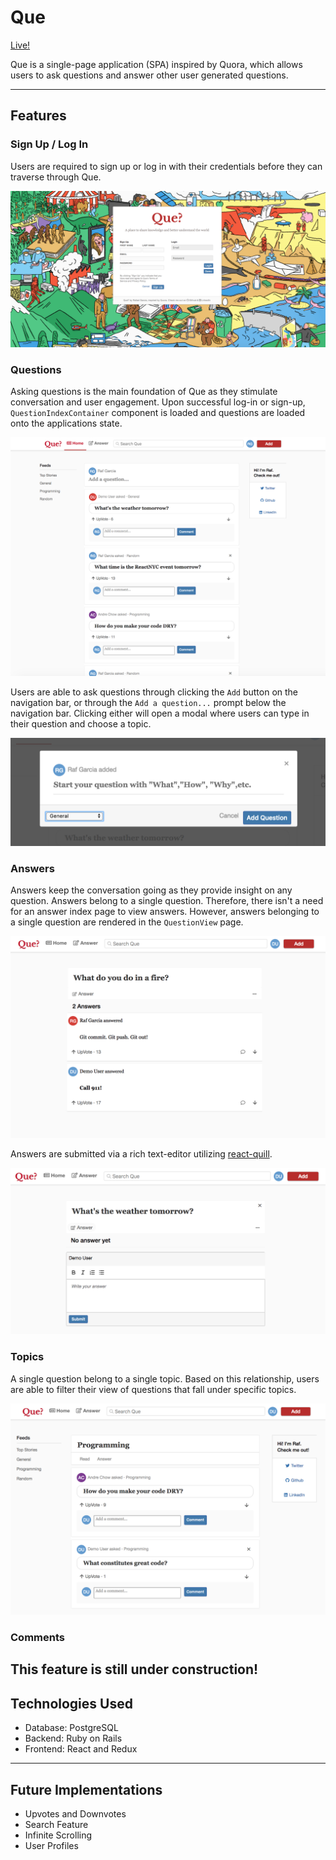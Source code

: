 # Que

[Live!](https://que-app.herokuapp.com/#/index)

Que is a single-page application (SPA) inspired by Quora, which allows users to ask questions and answer other user generated questions.

---

## Features

### Sign Up / Log In
Users are required to sign up or log in with their credentials before they can traverse through Que.

![Session Page](https://github.com/rafgarciaa/Que/blob/master/app/assets/images/session_page.png)

### Questions
Asking questions is the main foundation of Que as they stimulate conversation and user engagement.
Upon successful log-in or sign-up, `QuestionIndexContainer` component is loaded and questions are loaded
onto the applications state.

![Homepage](https://github.com/rafgarciaa/Que/blob/master/app/assets/images/homepage.png)

Users are able to ask questions through clicking the `Add` button on the navigation bar, or
through the `Add a question...` prompt below the navigation bar. Clicking either will open a
modal where users can type in their question and choose a topic.

![Question Modal](https://github.com/rafgarciaa/Que/blob/master/app/assets/images/question_modal.png)

### Answers
Answers keep the conversation going as they provide insight on any question. Answers belong to a
single question. Therefore, there isn't a need for an answer index page to view answers. However,
answers belonging to a single question are rendered in the `QuestionView` page.

![Question View](https://github.com/rafgarciaa/Que/blob/master/app/assets/images/question_view.png)

Answers are submitted via a rich text-editor utilizing [react-quill](https://github.com/zenoamaro/react-quill).

![Answer Editor](https://github.com/rafgarciaa/Que/blob/master/app/assets/images/answer_editor.png)


### Topics
A single question belong to a single topic. Based on this relationship, users are able to
filter their view of questions that fall under specific topics.

![Topic View](https://github.com/rafgarciaa/Que/blob/master/app/assets/images/topic_view.png)


### Comments
This feature is still under construction!
---

## Technologies Used
+ Database: PostgreSQL
+ Backend: Ruby on Rails
+ Frontend: React and Redux

---

## Future Implementations
+ Upvotes and Downvotes
+ Search Feature
+ Infinite Scrolling
+ User Profiles
